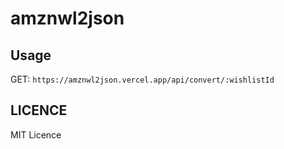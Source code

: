 # amznwl2json

## Usage
GET: `https://amznwl2json.vercel.app/api/convert/:wishlistId`

## LICENCE
MIT Licence